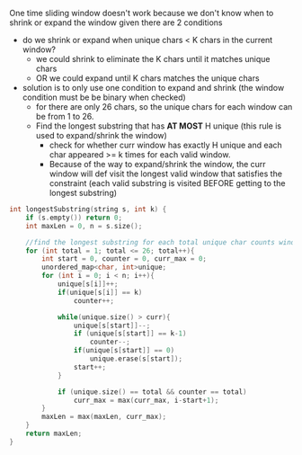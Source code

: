 One time sliding window doesn't work because we don't know when to shrink or expand the window given there are 2 conditions
- do we shrink or expand when unique chars < K chars in the current window?
    - we could shrink to eliminate the K chars until it matches unique chars
    - OR we could expand until K chars matches the unique chars
- solution is to only use one condition to expand and shrink (the window condition must be be binary when checked)
    - for there are only 26 chars, so the unique chars for each window can be from 1 to 26. 
    - Find the longest substring that has **AT MOST** H unique (this rule is used to expand/shrink the window)
        - check for whether curr window has exactly H unique and each char appeared >= k times for each valid window. 
        - Because of the way to expand/shrink the window, the curr window will def visit the longest valid window that satisfies the constraint (each valid substring is visited BEFORE getting to the longest substring)

  
```cpp
int longestSubstring(string s, int k) {
    if (s.empty()) return 0;
    int maxLen = 0, n = s.size();

    //find the longest substring for each total unique char counts window: 1 to 26
    for (int total = 1; total <= 26; total++){
        int start = 0, counter = 0, curr_max = 0;
        unordered_map<char, int>unique;
        for (int i = 0; i < n; i++){
            unique[s[i]]++;
            if(unique[s[i]] == k)
                counter++;

            while(unique.size() > curr){
                unique[s[start]]--;
                if (unique[s[start]] == k-1) 
                    counter--;
                if(unique[s[start]] == 0)
                    unique.erase(s[start]);
                start++;
            }

            if (unique.size() == total && counter == total)
                curr_max = max(curr_max, i-start+1);
        }
        maxLen = max(maxLen, curr_max);
    }
    return maxLen;
}
```
